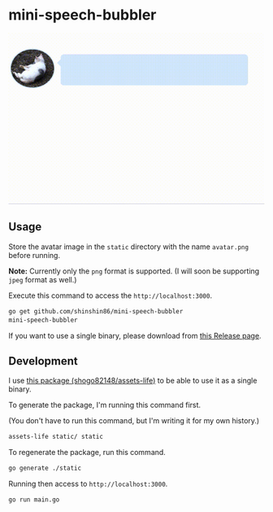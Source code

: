 # mini-speech-bubbler

![Demo gif](./gif/demo.gif)



## Usage

Store the avatar image in the `static` directory with the name `avatar.png` before running.

**Note:**
Currently only the `png` format is supported.
(I will soon be supporting `jpeg` format as well.)

Execute this command to access the `http://localhost:3000`.

```bash
go get github.com/shinshin86/mini-speech-bubbler
mini-speech-bubbler
```

If you want to use a single binary, please download from [this Release page](https://github.com/shinshin86/mini-speech-bubbler/releases).



## Development

I use [this package (shogo82148/assets-life)](https://github.com/shogo82148/assets-life) to be able to use it as a single binary.



To generate the package, I'm running this command first.

(You don't have to run this command, but I'm writing it for my own history.)

```bash
assets-life static/ static
```

To regenerate the package, run this command.

```bash
go generate ./static
```

Running then access to `http://localhost:3000`.

```bash
go run main.go
```

